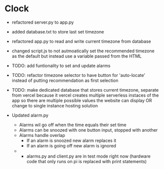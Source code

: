 # Clock

- refactored server.py to app.py
- added database.txt to store last set timezone
- refactored app.py to read and write current timezone from database
- changed script.js to not autmoatically set the recommended timezone as the default but instead use a variable passed from the HTML
- TODO: add funtionality to set and update alarms
- TODO: refactor timezone selector to have button for 'auto-locate' instead of putting recommendation as first selection
- TODO: make dedicated database that stores current timezone, separate from vercel because it vercel creates multiple serverless instaces of the app so there are multiple possible values the website can display OR change to single instance hosting solution


- Updated alarm.py
    - Alarms wil go off when the time equals their set time
    - Alarms can be snoozed with one button input, stopped with another
    - Alarms handle overlap
        - If an alarm is snoozed new alarm replaces it
        - If an alarm is going off new alarm is ignored
    - * alarms.py and client.py are in test mode right now (hardware code that only runs on pi is replaced with print statements)